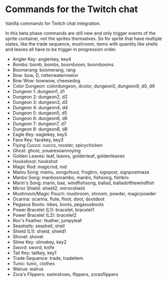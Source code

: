 # Commands for the Twitch chat
Vanilla commands for Twitch chat integration.

In this beta phase commands are still new and only trigger events of the sprite container, not the sprites themselves. So for sprite that have multiple states, like the trade sequence, mushroom, items with quantity like shells and leaves all have to be trigger in progression order.

- Angler Key: anglerkey, key4
- Bombs: bomb, bombs, boomboom, boombooms
- Boomerang: boomerang, rang
- Bow: bow, D, rottenwatermelon
- Bow Wow: bowwow, cheesedog
- Color Dungeon: colordungeon, dcolor, dungeon0, dungeon9, d0, d9
- Dungeon 1: dungeon1, d1
- Dungeon 2: dungeon2, d2
- Dungeon 3: dungeon3, d3
- Dungeon 4: dungeon4, d4
- Dungeon 5: dungeon5, d5
- Dungeon 6: dungeon6, d6
- Dungeon 7: dungeon7, d7
- Dungeon 8: dungeon8, d8
- Eagle Key: eaglekey, key5
- Face Key: facekey, key3
- Flying Cucco: cucco, rooster, spicychicken
- Ghost: ghost, youaresoannoying
- Golden Leaves: leaf, leaves, goldenleaf, goldenleaves
- Hookshoot: hookshot
- Magic Rod: magicrod, rod
- Mamu Song: mamu, songofsoul, frogbro, signpost, signpostmaze
- Manbo Song: manbosmambo, manbo, fishsong, fishbro
- Marin's Song: marin, bae, windfishsong, ballad, balladofthewindfish
- Mirror Shield: shield2, mirrorshield
- Mushroom/Magic Pouch: mushroom, shroom, powder, magicpowder
- Ocarina: ocarina, flute, floot, doot, dootdoot
- Pegasus Boots: nikes, boots, pegasusboots
- Power Bracelet (L1): bracelet, bracelet1
- Power Bracelet (L2): bracelet2
- Roc's Feather: feather, jumpyleaf
- Seashells: seashell, shell
- Shield (L1): shield, shield1
- Shovel: shovel
- Slime Key: slimekey, key2
- Sword: sword, knife
- Tail Key: tailkey, key1
- Trade Sequence: trade, tradeitem
- Tunic: tunic, clothes
- Walrus: walrus
- Zora's Flippers: swimshoes, flippers, zorasflippers